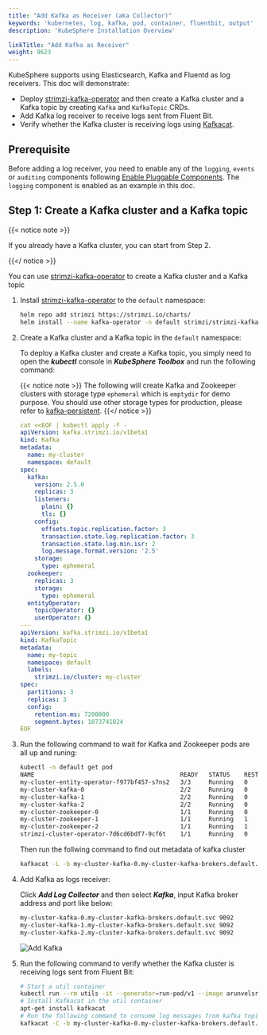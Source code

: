 ```yaml
---
title: "Add Kafka as Receiver (aka Collector)"
keywords: 'kubernetes, log, kafka, pod, container, fluentbit, output'
description: 'KubeSphere Installation Overview'

linkTitle: "Add Kafka as Receiver"
weight: 9623
---
```

KubeSphere supports using Elasticsearch, Kafka and Fluentd as log receivers.
This doc will demonstrate:

- Deploy [strimzi-kafka-operator](https://github.com/strimzi/strimzi-kafka-operator) and then create a Kafka cluster and a Kafka topic by creating `Kafka` and `KafkaTopic` CRDs.
- Add Kafka log receiver to receive logs sent from Fluent Bit.
- Verify whether the Kafka cluster is receiving logs using [Kafkacat](https://github.com/edenhill/kafkacat).

## Prerequisite

Before adding a log receiver, you need to enable any of the `logging`, `events` or `auditing` components following [Enable Pluggable Components](https://kubesphere.io/docs/pluggable-components/). The `logging` component is enabled as an example in this doc.

## Step 1: Create a Kafka cluster and a Kafka topic

{{< notice note >}}

If you already have a Kafka cluster, you can start from Step 2.

{{</ notice >}}

You can use [strimzi-kafka-operator](https://github.com/strimzi/strimzi-kafka-operator) to create a Kafka cluster and a Kafka topic

1. Install [strimzi-kafka-operator](https://github.com/strimzi/strimzi-kafka-operator) to the `default` namespace:

    ```bash
    helm repo add strimzi https://strimzi.io/charts/
    helm install --name kafka-operator -n default strimzi/strimzi-kafka-operator
    ```

2. Create a Kafka cluster and a Kafka topic in the `default` namespace:

    To deploy a Kafka cluster and create a Kafka topic, you simply need to open  the ***kubectl*** console in ***KubeSphere Toolbox*** and run the following command:

    {{< notice note >}}
The following will create Kafka and Zookeeper clusters with storage type `ephemeral` which is `emptydir` for demo purpose. You should use other storage types for production, please refer to [kafka-persistent](https://github.com/strimzi/strimzi-kafka-operator/blob/0.19.0/examples/kafka/kafka-persistent.yaml).
    {{</ notice >}}

    ```yaml
    cat <<EOF | kubectl apply -f -
    apiVersion: kafka.strimzi.io/v1beta1
    kind: Kafka
    metadata:
      name: my-cluster
      namespace: default
    spec:
      kafka:
        version: 2.5.0
        replicas: 3
        listeners:
          plain: {}
          tls: {}
        config:
          offsets.topic.replication.factor: 3
          transaction.state.log.replication.factor: 3
          transaction.state.log.min.isr: 2
          log.message.format.version: '2.5'
        storage:
          type: ephemeral
      zookeeper:
        replicas: 3
        storage:
          type: ephemeral
      entityOperator:
        topicOperator: {}
        userOperator: {}
    ---
    apiVersion: kafka.strimzi.io/v1beta1
    kind: KafkaTopic
    metadata:
      name: my-topic
      namespace: default
      labels:
        strimzi.io/cluster: my-cluster
    spec:
      partitions: 3
      replicas: 3
      config:
        retention.ms: 7200000
        segment.bytes: 1073741824
    EOF
    ```

3. Run the following command to wait for Kafka and Zookeeper pods are all up and runing:

    ```bash
    kubectl -n default get pod 
    NAME                                         READY   STATUS    RESTARTS   AGE
    my-cluster-entity-operator-f977bf457-s7ns2   3/3     Running   0          69m
    my-cluster-kafka-0                           2/2     Running   0          69m
    my-cluster-kafka-1                           2/2     Running   0          69m
    my-cluster-kafka-2                           2/2     Running   0          69m
    my-cluster-zookeeper-0                       1/1     Running   0          71m
    my-cluster-zookeeper-1                       1/1     Running   1          71m
    my-cluster-zookeeper-2                       1/1     Running   1          71m
    strimzi-cluster-operator-7d6cd6bdf7-9cf6t    1/1     Running   0          104m
    ```

    Then run the follwing command to find out metadata of kafka cluster

    ```bash
    kafkacat -L -b my-cluster-kafka-0.my-cluster-kafka-brokers.default.svc:9092,my-cluster-kafka-1.my-cluster-kafka-brokers.default.svc:9092,my-cluster-kafka-2.my-cluster-kafka-brokers.default.svc:9092
    ```

4. Add Kafka as logs receiver:

    Click ***Add Log Collector*** and then select ***Kafka***, input Kafka broker address and port like below:

    ```bash
    my-cluster-kafka-0.my-cluster-kafka-brokers.default.svc 9092
    my-cluster-kafka-1.my-cluster-kafka-brokers.default.svc 9092
    my-cluster-kafka-2.my-cluster-kafka-brokers.default.svc 9092
    ```

    ![Add Kafka](/images/docs/cluster-administration/cluster-settings/log-collections/add-kafka.png)

5. Run the following command to verify whether the Kafka cluster is receiving logs sent from Fluent Bit:

    ```bash
    # Start a util container
    kubectl run --rm utils -it --generator=run-pod/v1 --image arunvelsriram/utils bash
    # Install Kafkacat in the util container
    apt-get install kafkacat
    # Run the following command to consume log messages from kafka topic: my-topic
    kafkacat -C -b my-cluster-kafka-0.my-cluster-kafka-brokers.default.svc:9092,my-cluster-kafka-1.my-cluster-kafka-brokers.default.svc:9092,my-cluster-kafka-2.my-cluster-kafka-brokers.default.svc:9092 -t my-topic
    ```
